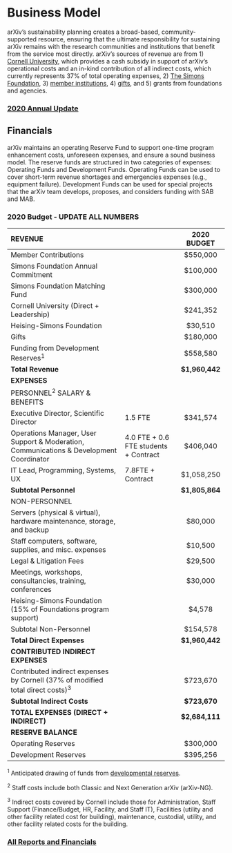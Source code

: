 # Business Model

arXiv’s sustainability planning creates a broad-based, community-supported resource, ensuring that the ultimate responsibility for sustaining arXiv remains with the research communities and institutions that benefit from the service most directly. arXiv’s sources of revenue are from 1) [Cornell University](https://www.cornell.edu/), which provides a cash subsidy in support of arXiv’s operational costs and an in-kind contribution of all indirect costs, which currently represents 37% of total operating expenses, 2) [The Simons Foundation](https://www.simonsfoundation.org/), 3) [member institutions](membership), 4) [gifts](give), and 5) grants from foundations and agencies.

### [2020 Annual Update](/about/reports/2020_update)

## Financials
arXiv maintains an operating Reserve Fund to support one-time program enhancement costs, unforeseen expenses, and ensure a sound business model. The reserve funds are structured in two categories of expenses: Operating Funds and Development Funds. Operating Funds can be used to cover short-term revenue shortages and emergencies expenses (e.g., equipment failure). Development Funds can be used for special projects that the arXiv team develops, proposes, and considers funding with SAB and MAB.

### 2020 Budget - UPDATE ALL NUMBERS

| **REVENUE**        |    | **2020 BUDGET**        | 
| :------------- | :---------- |:-------------:| 
| Member Contributions      |  | $550,000 | 
| Simons Foundation Annual Commitment      |  | $100,000      |  
| Simons Foundation Matching Fund |  | $300,000      |    
| Cornell University (Direct + Leadership) |  | $241,352  |  
| Heising-Simons Foundation  |  | $30,510  | 
| Gifts |  | $180,000  |  
| Funding from Development Reserves<sup>1</sup> |  | $558,580   |  
|  **Total Revenue** |  | **$1,960,442**   |   
|  **EXPENSES**  |   |   |  |
|  PERSONNEL<sup>2</sup>  SALARY & BENEFITS  |   |  | 
| Executive Director, Scientific Director  |  1.5 FTE | $341,574   |   
| Operations Manager, User Support & Moderation, Communications & Development Coordinator  | 4.0 FTE + 0.6 FTE students + Contract  |   $406,040   |  
| IT Lead, Programming, Systems, UX   | 7.8FTE + Contract   | $1,058,250   |  
| **Subtotal Personnel**   |   | **$1,805,864**   |    
| NON-PERSONNEL  |   |    |    
|  Servers (physical & virtual), hardware maintenance, storage, and backup |   | $80,000   |    
| Staff computers, software, supplies, and misc. expenses |  | $10,500 |  
| Legal & Litigation Fees|  | $29,500 |  
| Meetings, workshops, consultancies, training, conferences |  | $30,000 |  
| Heising-Simons Foundation (15% of Foundations program support) |   | $4,578 |  
| Subtotal Non-Personnel |   | $154,578 |  
| **Total Direct Expenses** |  | **$1,960,442** |  
| **CONTRIBUTED INDIRECT EXPENSES** |  |  |  
|Contributed indirect expenses by Cornell (37% of modified total direct costs)<sup>3</sup> |   | $723,670 | 
|**Subtotal Indirect Costs** |  | **$723,670** |  
|**TOTAL EXPENSES (DIRECT + INDIRECT)** |  | **$2,684,111** |   
| **RESERVE BALANCE** |  |  |  
|Operating Reserves |  | $300,000 |  
|Development Reserves |  | $395,256 |  

<sup>1</sup> Anticipated drawing of funds from [developmental reserves](/about/reports/arXiv_Reserve_Funds_Policy.pdf).

<sup>2</sup> Staff costs include both Classic and Next Generation arXiv (arXiv-NG).

<sup>3</sup> Indirect costs covered by Cornell include those for Administration, Staff Support (Finance/Budget, HR, Facility, and Staff IT), Facilities (utility and other facility related cost for building), maintenance, custodial, utility, and other facility related costs for the building.

### [All Reports and Financials](/about/reports)

